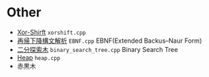 # Other
  
- [Xor-Shirft](./xorshift.cpp) `xorshift.cpp`
- [再帰下降構文解析](./EBNF.cpp) `EBNF.cpp` EBNF(Extended Backus–Naur Form)
- [二分探索木](./binary_search_tree.cpp) `binary_search_tree.cpp` Binary Search Tree 
- [Heap](./heap.cpp) `heap.cpp`
- 赤黒木
